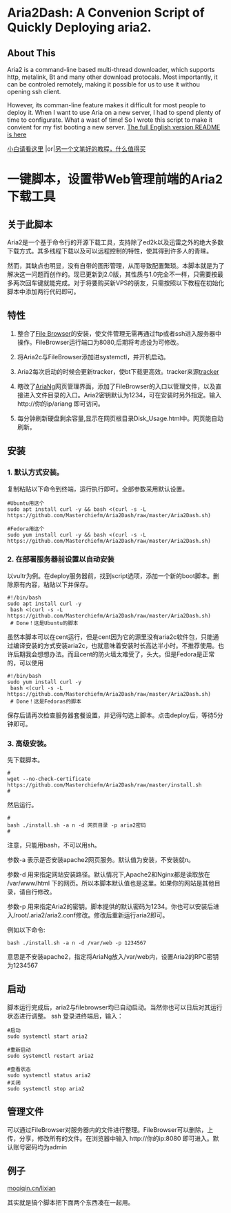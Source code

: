 # Aria2Dash: A Convenion Script of Quickly Deploying aria2.
## About This
Aria2 is a command-line based multi-thread downloader, which supports http, metalink, Bt and many other download protocals. Most importantly, it can be controled remotely, making it possible for us to use it withou opening ssh client. 

However, its comman-line feature makes it difficult for most people to deploy it. When I want to use Aria on a new server, I had to spend plenty of time to configurate. What a wast of time! So I wrote this script to make it convient for my fist booting a new server.
[The full English version README is here](https://github.com/Masterchiefm/Aria2Dash/blob/master/README_en.md)


[小白请看这里](https://github.com/Masterchiefm/Aria2Dash/blob/master/README_easy.md) |or|[另一个文笔好的教程，什么值得买](https://post.smzdm.com/p/a6lrgdxe/)
# 一键脚本，设置带Web管理前端的Aria2下载工具

## 关于此脚本
Aria2是一个基于命令行的开源下载工具，支持除了ed2k以及迅雷之外的绝大多数下载方式。其多线程下载以及可以远程控制的特性，使其得到许多人的青睐。

然而，其缺点也明显，没有自带的图形管理，从而导致配置繁琐。本脚本就是为了解决这一问题而创作的。现已更新到2.0版，其性质与1.0完全不一样，只需要按最多两次回车键就能完成。对于将要购买新VPS的朋友，只需按照以下教程在初始化脚本中添加两行代码即可。

## 特性
1. 整合了[File Browser](https://filebrowser.xyz)的安装，使文件管理无需再通过ftp或者ssh进入服务器中操作。FileBrowser运行端口为8080,后期将考虑设为可修改。

2. 将Aria2c与FileBrowser添加进systemctl，并开机启动。

3. Aria2每次启动的时候会更新tracker，使bt下载更高效。tracker来源[tracker](https://raw.githubusercontent.com/ngosang/trackerslist)

4. 瞎改了[AriaNg](https://github.com/mayswind/AriaNg)网页管理界面，添加了FileBrowser的入口以管理文件，以及直接进入文件目录的入口。Aria2密钥默认为1234，可在安装时另外指定。输入http://你的ip/ariang  即可访问。

5. 每分钟刷新硬盘剩余容量,显示在网页根目录Disk_Usage.html中。网页能自动刷新。


## 安装

### 1. 默认方式安装。
复制粘贴以下命令到终端，运行执行即可。全部参数采用默认设置。


```
#Ubuntu用这个
sudo apt install curl -y && bash <(curl -s -L https://github.com/Masterchiefm/Aria2Dash/raw/master/Aria2Dash.sh)
```
```
#Fedora用这个
sudo yum install curl -y && bash <(curl -s -L https://github.com/Masterchiefm/Aria2Dash/raw/master/Aria2Dash.sh)
```

### 2. 在部署服务器前设置以自动安装
以vultr为例。在deploy服务器前，找到script选项，添加一个新的boot脚本。删除原有内容，粘贴以下并保存。


```
#!/bin/bash
sudo apt install curl -y
 bash <(curl -s -L  https://github.com/Masterchiefm/Aria2Dash/raw/master/Aria2Dash.sh)
 # Done！这是Ubuntu的脚本
```

虽然本脚本可以在cent运行，但是cent因为它的源里没有aria2c软件包，只能通过编译安装的方式安装aria2c，也就意味着安装时长高达半小时。不推荐使用。也许后期我会想想办法。而且cent的防火墙太难受了，头大。但是Fedora是正常的，可以使用
```
#!/bin/bash
sudo yum install curl -y
 bash <(curl -s -L  https://github.com/Masterchiefm/Aria2Dash/raw/master/Aria2Dash.sh)
 # Done！这是Fedoras的脚本
```
保存后请再次检查服务器套餐设置，并记得勾选上脚本。点击deploy后，等待5分钟即可。

### 3. 高级安装。
先下载脚本。
```
#
wget --no-check-certificate https://github.com/Masterchiefm/Aria2Dash/raw/master/install.sh
#
```
然后运行。
```
#
bash ./install.sh -a n -d 网页目录 -p aria2密码
#
```
注意，只能用bash，不可以用sh。

参数-a 表示是否安装apache2网页服务。默认值为安装，不安装就n。

参数-d 用来指定网站安装路径。默认情况下,Apache2和Nginx都是读取放在 /var/www/html 下的网页。所以本脚本默认值也是这里。如果你的网站是其他目录，请自行修改。

参数-p 用来指定Aria2的密钥。脚本提供的默认密码为1234。你也可以安装后进入/root/.aria2/aria2.conf修改。修改后重新运行aria2即可。

例如以下命令:
```
bash ./install.sh -a n -d /var/web -p 1234567
```
意思是不安装apache2，指定将AriaNg放入/var/web内，设置Aria2的RPC密钥为1234567



## 启动
脚本运行完成后，aria2与filebrowser均已自动启动。当然你也可以日后对其运行状态进行调整。
ssh 登录进终端后，输入：
```
#启动
sudo systemctl start aria2

#重新启动
sudo systemctl restart aria2 

#查看状态
sudo systemctl status aria2
#关闭
sudo systemctl stop aria2 
```

## 管理文件

可以通过FileBrowser对服务器内的文件进行整理。FileBrowser可以删除，上传，分享，修改所有的文件。在浏览器中输入 http://你的ip:8080 即可进入。默认账号密码均为admin


## 例子
[moqiqin.cn/lixian](https://moqiqin.cn/ariang)

其实就是搞个脚本把下面两个东西凑在一起用。


